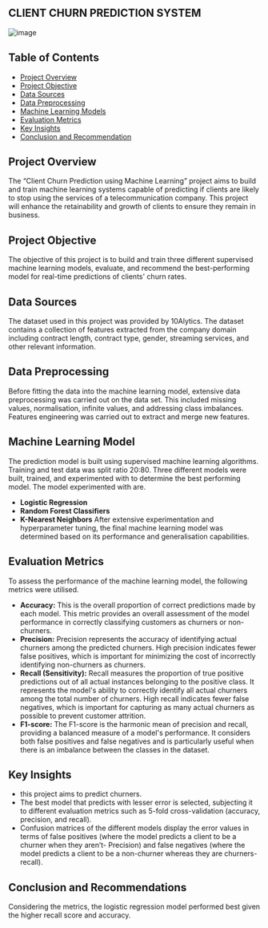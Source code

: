 ## CLIENT CHURN PREDICTION SYSTEM

![image](https://github.com/Ugondu/ClientChurnPredictionML/assets/113315492/991a44fc-7dc2-43e5-bb82-b1da63807850)

## Table of Contents
- [Project Overview](#Project-overview)
- [Project Objective](#Project-objective)
- [Data Sources](#data-sources)
- [Data Preprocessing](#data-preprocessing)
- [Machine Learning Models](#machine-learning-models)
- [Evaluation Metrics](#evaluation-metrics)
- [Key Insights](#key-insights)
- [Conclusion and Recommendation](#conclusion-and-recommendation)

  
## Project Overview
The “Client Churn Prediction using Machine Learning” project aims to build and train machine learning systems capable of predicting if clients are likely to stop using the services of a telecommunication company. This project will enhance the retainability and growth of clients to ensure they remain in business.

## Project Objective
The objective of this project is to build and train three different supervised machine learning models, evaluate, and recommend the best-performing model for real-time predictions of clients' churn rates.

## Data Sources
The dataset used in this project was provided by 10Alytics. The dataset contains a collection of features extracted from the company domain including contract length, contract type, gender, streaming services, and other relevant information.

## Data Preprocessing
Before fitting the data into the machine learning model, extensive data preprocessing was carried out on the data set. This included missing values, normalisation, infinite values, and addressing class imbalances. Features engineering was carried out to extract and merge new features.

## Machine Learning Model
The prediction model is built using supervised machine learning algorithms. Training and test data was split ratio 20:80. Three different models were built, trained, and experimented with to determine the best performing model. The model experimented with are.
-	**Logistic Regression**
-	**Random Forest Classifiers**
-	**K-Nearest Neighbors**
After extensive experimentation and hyperparameter tuning, the final machine learning model was determined based on its performance and generalisation capabilities.

## Evaluation Metrics
To assess the performance of the machine learning model, the following metrics were utilised.
-	**Accuracy:** This is the overall proportion of correct predictions made by each model. This metric provides an overall assessment of the model performance in correctly classifying customers as churners or non-churners.
-	**Precision:** Precision represents the accuracy of identifying actual churners among the predicted churners. High precision indicates fewer false positives, which is important for minimizing the cost of incorrectly identifying non-churners as churners.
-	**Recall (Sensitivity):** Recall measures the proportion of true positive predictions out of all actual instances belonging to the positive class. It represents the model's ability to correctly identify all actual churners among the total number of churners. High recall indicates fewer false negatives, which is important for capturing as many actual churners as possible to prevent customer attrition.
-	**F1-score:** The F1-score is the harmonic mean of precision and recall, providing a balanced measure of a model's performance. It considers both false positives and false negatives and is particularly useful when there is an imbalance between the classes in the dataset.
  
## Key Insights
-	this project aims to predict churners. 
-	The best model that predicts with lesser error is selected, subjecting it to different evaluation metrics such as 5-fold cross-validation (accuracy, precision, and recall).
-	Confusion matrices of the different models display the error values in terms of false positives (where the model predicts a client to be a churner when they aren’t- Precision) and false negatives (where the model predicts a client to be a non-churner whereas they are churners- recall).
  
## Conclusion and Recommendations
Considering the metrics, the logistic regression model performed best given the higher recall score and accuracy.

